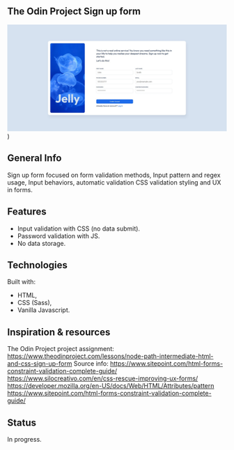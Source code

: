 ## The Odin Project Sign up form

![The Odin Project Sign up form screen](https://raw.githubusercontent.com/TomekLeszczynski/Odin-Project-Sign-up-form/1a917f995fafff8487269a872438caa85cef2fbb/img/APP%20SCREEN.jpg))

## General Info

Sign up form focused on form validation methods, Input pattern and regex usage, Input behaviors, automatic validation CSS validation styling and UX in forms.

## Features

- Input validation with CSS (no data submit).
- Password validation with JS.
- No data storage.

## Technologies

Built with:

- HTML,
- CSS (Sass),
- Vanilla Javascript.
## Inspiration & resources
The Odin Project project assignment:
https://www.theodinproject.com/lessons/node-path-intermediate-html-and-css-sign-up-form
Source info:
https://www.sitepoint.com/html-forms-constraint-validation-complete-guide/
https://www.silocreativo.com/en/css-rescue-improving-ux-forms/
https://developer.mozilla.org/en-US/docs/Web/HTML/Attributes/pattern
https://www.sitepoint.com/html-forms-constraint-validation-complete-guide/

## Status
In progress.

